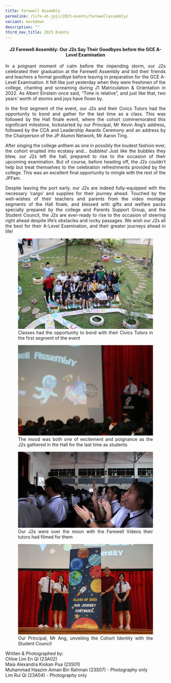 ```yaml
---
title: Farewell Assembly
permalink: /life-at-jpjc/2023-events/farewellassembly/
variant: markdown
description: ""
third_nav_title: 2023 Events
---
```

<div align="justify">

<center><h4>J2 Farewell Assembly: Our J2s Say Their Goodbyes before the GCE A-Level Examination</h4></center>
	
<p>
In a poignant moment of calm before the impending storm, our J2s celebrated their graduation at the Farewell Assembly and bid their friends and teachers a formal goodbye before leaving in preparation for the GCE A-Level Examination. It felt like just yesterday when they were freshmen of the college, chanting and screaming during J1 Matriculation &amp; Orientation in 2022. As Albert Einstein once said, “Time is relative”, and just like that, two years’ worth of storms and joys have flown by. </p>

<p>
In the first segment of the event, our J2s and their Civics Tutors had the opportunity to bond and gather for the last time as a class. This was followed by the Hall finale event, where the cohort commemorated this significant milestone, kickstarted by our Principal, Mr Kevin Ang’s address, followed by the CCA and Leadership Awards Ceremony and an address by the Chairperson of the JP Alumni Network, Mr Aaron Ting.</p>

<p>
After singing the college anthem as one in possibly the loudest fashion ever, the cohort erupted into ecstasy and... bubbles! Just like the bubbles they blew, our J2s left the hall, prepared to rise to the occasion of their upcoming examination. But of course, before heading off, the J2s couldn’t help but treat themselves to the celebration refreshments provided by the college. This was an excellent final opportunity to mingle with the rest of the JPFam.</p>

<p>
Despite leaving the port early, our J2s are indeed fully-equipped with the necessary ‘cargo’ and supplies for their journey ahead. Touched by the well-wishes of their teachers and parents from the video montage segments of the Hall finale, and blessed with gifts and welfare packs specially prepared by the college and Parents Support Group, and the Student Council, the J2s are ever-ready to rise to the occasion of steering right ahead despite life’s obstacles and rocky passages. We wish our J2s all the best for their A-Level Examination, and their greater journeys ahead in life!</p>
	
<figure>
<img src="/images/Life%20@%20JPJC/2023%20Farewell%20Assembly/1_Classes_had_the_opportunity_to_bond_with_their_Civics_Tutors_in_the_first_segment_of_the_event.JPG">
<figcaption>Classes had the opportunity to bond with their Civics Tutors in the first segment of the event</figcaption></figure>

<figure>
<img src="/images/Life%20@%20JPJC/2023%20Farewell%20Assembly/2_The_mood_was_both_one_of_excitement_and_poignance_as_the_J2s_gathered_in_the_Hall_for_the_last_time_as_students.JPG">
<figcaption>The mood was both one of excitement and poignance as the J2s gathered in the Hall for the last time as students</figcaption></figure>

<figure>
<img src="/images/Life%20@%20JPJC/2023%20Farewell%20Assembly/3_Our_J2s_were_over_the_moon_with_the_Farewell_Videos_their_tutors_had_filmed_for_them.JPG">
<figcaption>Our J2s were over the moon with the Farewell Videos their tutors had filmed for them</figcaption></figure>

<figure>
<img src="/images/Life%20@%20JPJC/2023%20Farewell%20Assembly/4_Our_Principal__Mr_Ang__unveiling_the_Cohort_Identity_with_the_Student_Council.JPG">
<figcaption>Our Principal, Mr Ang, unveiling the Cohort Identity with the Student Council</figcaption></figure>

<p>
Written &amp; Photographed by:<br>
Chloe Lim En Qi (23A02)<br>
Maia Alexandra Kiokan Pua (23S01)<br>
Muhammad Haazim Aiman Bin Rahman (23S07) - Photography only<br>
Lim Rui Qi (23A04) - Photography only</p></div>